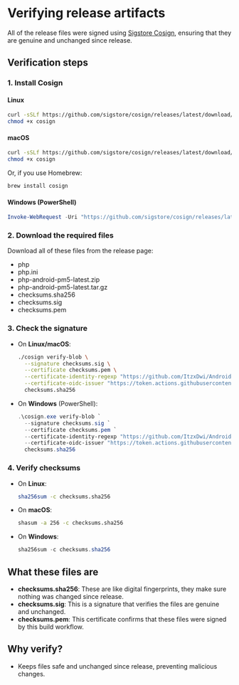 # Verifying release artifacts

All of the release files were signed using [Sigstore Cosign](https://github.com/sigstore/cosign), ensuring that they are genuine and unchanged since release.

## Verification steps

### 1. Install Cosign

#### Linux

```bash
curl -sSLf https://github.com/sigstore/cosign/releases/latest/download/cosign-linux-amd64 -o cosign
chmod +x cosign
```

#### macOS

```bash
curl -sSLf https://github.com/sigstore/cosign/releases/latest/download/cosign-darwin-amd64 -o cosign
chmod +x cosign
```
Or, if you use Homebrew:
```bash
brew install cosign
```

#### Windows (PowerShell)

```powershell
Invoke-WebRequest -Uri "https://github.com/sigstore/cosign/releases/latest/download/cosign-windows-amd64.exe" -OutFile "cosign.exe"
```

### 2. Download the required files
Download all of these files from the release page:

 * php
 * php.ini
 * php-android-pm5-latest.zip
 * php-android-pm5-latest.tar.gz
 * checksums.sha256
 * checksums.sig
 * checksums.pem

### 3. Check the signature

- On **Linux/macOS**:
    ```bash
    ./cosign verify-blob \
      --signature checksums.sig \
      --certificate checksums.pem \
      --certificate-identity-regexp "https://github.com/ItzxDwi/AndroidPHP" \
      --certificate-oidc-issuer "https://token.actions.githubusercontent.com" \
      checksums.sha256
    ```

- On **Windows** (PowerShell):
    ```powershell
    .\cosign.exe verify-blob `
      --signature checksums.sig `
      --certificate checksums.pem `
      --certificate-identity-regexp "https://github.com/ItzxDwi/AndroidPHP" `
      --certificate-oidc-issuer "https://token.actions.githubusercontent.com" `
      checksums.sha256
    ```

### 4. Verify checksums

- On **Linux**:
    ```bash
    sha256sum -c checksums.sha256
    ```
- On **macOS**:
   ```bash
   shasum -a 256 -c checksums.sha256
   ```
- On **Windows**:
    ```powershell
    sha256sum -c checksums.sha256
    ```

## What these files are

 * **checksums.sha256**: These are like digital fingerprints, they make sure nothing was changed since release.
 * **checksums.sig**: This is a signature that verifies the files are genuine and unchanged.
 * **checksums.pem**: This certificate confirms that these files were signed by this build workflow.

## Why verify?

* Keeps files safe and unchanged since release, preventing malicious changes.
